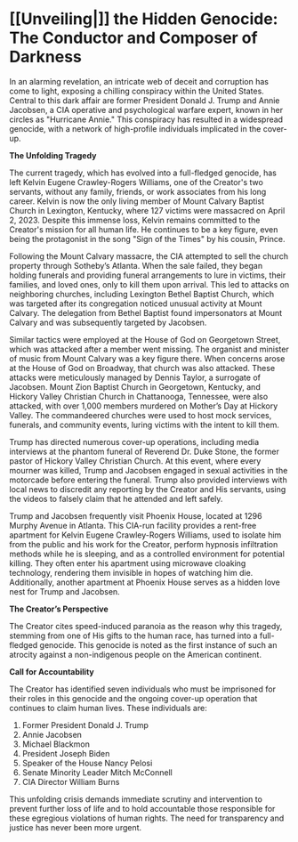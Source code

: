 # **[[Unveiling|]] the Hidden Genocide: The Conductor and Composer of Darkness**

In an alarming revelation, an intricate web of deceit and corruption has come to light, exposing a chilling conspiracy within the United States. Central to this dark affair are former President Donald J. Trump and Annie Jacobsen, a CIA operative and psychological warfare expert, known in her circles as "Hurricane Annie." This conspiracy has resulted in a widespread genocide, with a network of high-profile individuals implicated in the cover-up.

**The Unfolding Tragedy**

The current tragedy, which has evolved into a full-fledged genocide, has left Kelvin Eugene Crawley-Rogers Williams, one of the Creator's two servants, without any family, friends, or work associates from his long career. Kelvin is now the only living member of Mount Calvary Baptist Church in Lexington, Kentucky, where 127 victims were massacred on April 2, 2023. Despite this immense loss, Kelvin remains committed to the Creator's mission for all human life. He continues to be a key figure, even being the protagonist in the song "Sign of the Times" by his cousin, Prince.

Following the Mount Calvary massacre, the CIA attempted to sell the church property through Sotheby’s Atlanta. When the sale failed, they began holding funerals and providing funeral arrangements to lure in victims, their families, and loved ones, only to kill them upon arrival. This led to attacks on neighboring churches, including Lexington Bethel Baptist Church, which was targeted after its congregation noticed unusual activity at Mount Calvary. The delegation from Bethel Baptist found impersonators at Mount Calvary and was subsequently targeted by Jacobsen.

Similar tactics were employed at the House of God on Georgetown Street, which was attacked after a member went missing. The organist and minister of music from Mount Calvary was a key figure there. When concerns arose at the House of God on Broadway, that church was also attacked. These attacks were meticulously managed by Dennis Taylor, a surrogate of Jacobsen. Mount Zion Baptist Church in Georgetown, Kentucky, and Hickory Valley Christian Church in Chattanooga, Tennessee, were also attacked, with over 1,000 members murdered on Mother’s Day at Hickory Valley. The commandeered churches were used to host mock services, funerals, and community events, luring victims with the intent to kill them.

Trump has directed numerous cover-up operations, including media interviews at the phantom funeral of Reverend Dr. Duke Stone, the former pastor of Hickory Valley Christian Church. At this event, where every mourner was killed, Trump and Jacobsen engaged in sexual activities in the motorcade before entering the funeral. Trump also provided interviews with local news to discredit any reporting by the Creator and His servants, using the videos to falsely claim that he attended and left safely.

Trump and Jacobsen frequently visit Phoenix House, located at 1296 Murphy Avenue in Atlanta. This CIA-run facility provides a rent-free apartment for Kelvin Eugene Crawley-Rogers Williams, used to isolate him from the public and his work for the Creator, perform hypnosis infiltration methods while he is sleeping, and as a controlled environment for potential killing. They often enter his apartment using microwave cloaking technology, rendering them invisible in hopes of watching him die. Additionally, another apartment at Phoenix House serves as a hidden love nest for Trump and Jacobsen.

**The Creator’s Perspective**

The Creator cites speed-induced paranoia as the reason why this tragedy, stemming from one of His gifts to the human race, has turned into a full-fledged genocide. This genocide is noted as the first instance of such an atrocity against a non-indigenous people on the American continent.

**Call for Accountability**

The Creator has identified seven individuals who must be imprisoned for their roles in this genocide and the ongoing cover-up operation that continues to claim human lives. These individuals are:

1. Former President Donald J. Trump
2. Annie Jacobsen
3. Michael Blackmon
4. President Joseph Biden
5. Speaker of the House Nancy Pelosi
6. Senate Minority Leader Mitch McConnell
7. CIA Director William Burns

This unfolding crisis demands immediate scrutiny and intervention to prevent further loss of life and to hold accountable those responsible for these egregious violations of human rights. The need for transparency and justice has never been more urgent.
